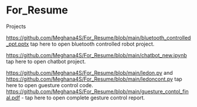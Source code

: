 # For_Resume
Projects

https://github.com/Meghana4S/For_Resume/blob/main/bluetooth_controlled_ppt.pptx tap here to open bluetooth controlled robot project.

https://github.com/Meghana4S/For_Resume/blob/main/chatbot_new.ipynb tap here to open chatbot project.

https://github.com/Meghana4S/For_Resume/blob/main/ledon.py and https://github.com/Meghana4S/For_Resume/blob/main/ledoncont.py tap here to open guesture control code.
https://github.com/Meghana4S/For_Resume/blob/main/guesture_contol_final.pdf - tap here to open complete gesture control report.


